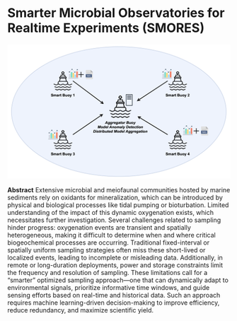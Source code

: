 # Smarter Microbial Observatories for Realtime Experiments (SMORES)

![Alt text](/figures/readme/SMORES_FL_Buoys.png)

**Abstract** Extensive microbial and meiofaunal communities hosted by marine sediments rely on oxidants for mineralization, which can be introduced by physical and biological processes like tidal pumping or bioturbation. Limited understanding of the impact of this dynamic oxygenation exists, which necessitates further investigation. Several challenges related to sampling hinder progress: oxygenation events are transient and spatially heterogeneous, making it difficult to determine when and where critical biogeochemical processes are occurring. Traditional fixed-interval or spatially uniform sampling strategies often miss these short-lived or localized events, leading to incomplete or misleading data. Additionally, in remote or long-duration deployments, power and storage constraints limit the frequency and resolution of sampling. These limitations call for a “smarter” optimized sampling approach—one that can dynamically adapt to environmental signals, prioritize informative time windows, and guide sensing efforts based on real-time and historical data. Such an approach requires machine learning-driven decision-making to improve efficiency, reduce redundancy, and maximize scientific yield.